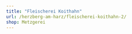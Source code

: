 ```yaml
---
title: "Fleischerei Koithahn"
url: /herzberg-am-harz/fleischerei-koithahn-2/
shop: Metzgerei
---
```


